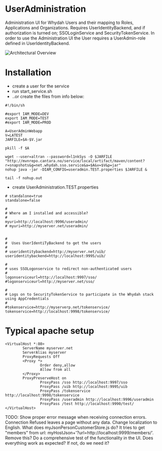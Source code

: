 UserAdministration
========================

Administration UI for Whydah Users and their mapping to Roles, Applications and Organizations.
Requires UserIdentityBackend, and if authorization is turned on; SSOLoginService and SecurityTokenService.
In order to use the Administration UI the User requires a UserAdmin-role defined in UserIdentityBackend.


![Architectural Overview](https://raw2.github.com/altran/Whydah-SSOLoginWebApp/master/Whydah%20infrastructure.png)

Installation
============



* create a user for the service
* run start_service.sh
* ..or create the files from info below:

```
#!/bin/sh

#export IAM_MODE=DEV
export IAM_MODE=TEST
#export IAM_MODE=PROD

A=UserAdminWebapp
V=LATEST
JARFILE=$A-$V.jar

pkill -f $A

wget --user=altran --password=l1nkSys -O $JARFILE "http://mvnrepo.cantara.no/service/local/artifact/maven/content?r=snapshots&g=net.whydah.sso.service&a=$A&v=$V&p=jar"
nohup java -jar -DIAM_CONFIG=useradmin.TEST.properties $JARFILE &

tail -f nohup.out
```

* create UserAdministration.TEST.properties

```
# standalone=true
standalone=false

#
# Where am I installed and accessible?
#
myuri=http://localhost:9996/useradmin/
# myuri=http://myserver.net/useradmin/


#
#  Uses UserIdentiTyBackend to get the users
#
# useridentitybackend=http://myserver.net/uib/
useridentitybackend=http://localhost:9995/uib/

#
# uses SSOLogonservice to redirect non-authenticated users
#
logonserviceurl=http://localhost:9997/sso/
#logonserviceurl=http://myserver.net/sso/

#
# Logs on to SecurityTokenService to participate in the Whydah stack using AppCredentials
#
#tokenservice=http://myserverp.net/tokenservice/
tokenservice=http://localhost:9998/tokenservice/
```

Typical apache setup
====================

```
<VirtualHost *:80>
        ServerName myserver.net
        ServerAlias myserver
        ProxyRequests Off
        <Proxy *>
                Order deny,allow
                Allow from all
        </Proxy>
        ProxyPreserveHost on
                ProxyPass /sso http://localhost:9997/sso
                ProxyPass /uib http://localhost:9995/uib
                ProxyPass /tokenservice http://localhost:9998/tokenservice
                ProxyPass /useradmin http://localhost:9996/useradmin
                ProxyPass /test http://localhost:9990/test/
</VirtualHost>
```


TODO: 
Show proper error message when receiving connection errors. Connection Refused leaves a page without any data.
Change localization to English.
What does myJsonPersonCustomerStore.js do? It tries to get "members" from url: myHostJson+'?url=http://localhost:9999/members/'. Remove this?
Do a comprehensive test of the functionality in the UI. Does everything work as expected? If not, do we need it?
